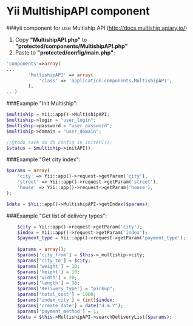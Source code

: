 Yii MultishipAPI component
==========================

###yii component for use Multiship API (http://docs.multiship.apiary.io/)

1. Copy **"MultishipAPI.php"** to **"protected/components/MultishipAPI.php"**
2. Paste to **"protected/config/main.php"**:
```php
'components'=>array(
...
        'MultishipAPI' => array(
            'class' => 'application.components.MultishipAPI',
        ),
...)
```

###Example "Init Multiship":
```php
$multiship = Yii::app()->MultishipAPI;
$multiship->login = "user_login";
$multiship->password = "user_password";
$multiship->domain = "user_domain";

//@todo save do db config in initAPI();
$status = $multiship->initAPI();
```

###Example "Get city index":
```php
$params = array(
	'city' => Yii::app()->request->getParam('city'),
	'street' => Yii::app()->request->getParam('street'),
	'house' => Yii::app()->request->getParam('house'),
);

$data = $Yii::app()->MultishipAPI->getIndex($params);
```

###Example "Get list of delivery types":
```php
	$city = Yii::app()->request->getParam('city');
	$index = Yii::app()->request->getParam('index');
	$payment_type = Yii::app()->request->getParam('payment_type');
	
	$params = array();
	$params['city_from'] = $this->_multiship->city;
	$params['city_to'] = $city;
	$params['weight'] = 10;
	$params['height'] = 10;
	$params['width'] = 20;
	$params['length'] = 30;
	$params['delivery_type'] = "pickup";
	$params['total_cost'] = 1000;
	$params['index_city'] = (int)$index;
	$params['create_date'] = date("d.m.Y");
	$params['payment_method'] = 1;
	$data = $this->MultishipAPI->searchDeliveryList($params);

```
